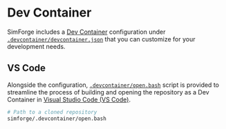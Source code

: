 # Dev Container

SimForge includes a [Dev Container](https://containers.dev) configuration under [`.devcontainer/devcontainer.json`](https://github.com/AndrejOrsula/simforge/blob/main/.devcontainer/devcontainer.json) that you can customize for your development needs.

## VS Code

Alongside the configuration, [`.devcontainer/open.bash`](https://github.com/AndrejOrsula/simforge/blob/main/.devcontainer/open.bash) script is provided to streamline the process of building and opening the repository as a Dev Container in [Visual Studio Code (VS Code)](https://code.visualstudio.com).

```bash
# Path to a cloned repository
simforge/.devcontainer/open.bash
```
